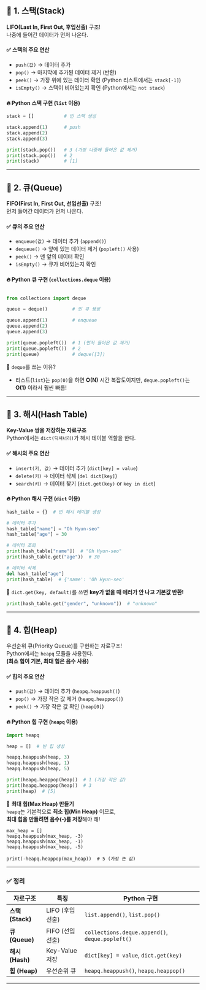 ## 📌 **1. 스택(Stack)**

**LIFO(Last In, First Out, 후입선출)** 구조!  
나중에 들어간 데이터가 먼저 나온다.

#### ✅ **스택의 주요 연산**

- `push(값)` → 데이터 추가
- `pop()` → 마지막에 추가된 데이터 제거 (반환)
- `peek()` → 가장 위에 있는 데이터 확인 (Python 리스트에서는 `stack[-1]`)
- `isEmpty()` → 스택이 비어있는지 확인 (Python에서는 `not stack`)

#### 🔥 **Python 스택 구현 (`list` 이용)**
``` python
stack = []           # 빈 스택 생성

stack.append(1)      # push
stack.append(2)
stack.append(3)

print(stack.pop())   # 3 (가장 나중에 들어온 값 제거)
print(stack.pop())   # 2
print(stack)         # [1]
```


--------

## 📌 **2. 큐(Queue)**

**FIFO(First In, First Out, 선입선출)** 구조!  
먼저 들어간 데이터가 먼저 나온다.

#### ✅ **큐의 주요 연산**

- `enqueue(값)` → 데이터 추가 (`append()`)
- `dequeue()` → 앞에 있는 데이터 제거 (`popleft()` 사용)
- `peek()` → 맨 앞의 데이터 확인
- `isEmpty()` → 큐가 비어있는지 확인

#### 🔥 **Python 큐 구현 (`collections.deque` 이용)**
```python

from collections import deque

queue = deque()         # 빈 큐 생성

queue.append(1)         # enqueue
queue.append(2)
queue.append(3)

print(queue.popleft())  # 1 (먼저 들어온 값 제거)
print(queue.popleft())  # 2
print(queue)            # deque([3])
```
📌 `deque`를 쓰는 이유?
- 리스트(`list`)는 `pop(0)`을 하면 **O(N)** 시간 복잡도이지만,
	`deque.popleft()`는 **O(1)** 이라서 훨씬 빠름!


-----
## 📌 **3. 해시(Hash Table)**

**Key-Value 쌍을 저장하는 자료구조**  
Python에서는 `dict(딕셔너리)`가 해시 테이블 역할을 한다.

#### ✅ **해시의 주요 연산**
- `insert(키, 값)` → 데이터 추가 (`dict[key] = value`)
- `delete(키)` → 데이터 삭제 (`del dict[key]`)
- `search(키)` → 데이터 찾기 (`dict.get(key)` or `key in dict`)

#### 🔥 **Python 해시 구현 (`dict` 이용)**
```python
hash_table = {}  # 빈 해시 테이블 생성

# 데이터 추가
hash_table["name"] = "Oh Hyun-seo"
hash_table["age"] = 30

# 데이터 조회
print(hash_table["name"])  # "Oh Hyun-seo"
print(hash_table.get("age"))  # 30

# 데이터 삭제
del hash_table["age"]
print(hash_table)  # {'name': 'Oh Hyun-seo'
```

📌 `dict.get(key, default)`를 쓰면 **key가 없을 때 에러가 안 나고 기본값 반환!**
```python
print(hash_table.get("gender", "unknown"))  # "unknown"
```


-----
## 📌 **4. 힙(Heap)**

우선순위 큐(Priority Queue)를 구현하는 자료구조!  
Python에서는 `heapq` 모듈을 사용한다.  
**(최소 힙이 기본, 최대 힙은 음수 사용)**

#### ✅ **힙의 주요 연산**

- `push(값)` → 데이터 추가 (`heapq.heappush()`)
- `pop()` → 가장 작은 값 제거 (`heapq.heappop()`)
- `peek()` → 가장 작은 값 확인 (`heap[0]`)

#### 🔥 **Python 힙 구현 (`heapq` 이용)**
```python
import heapq

heap = []  # 빈 힙 생성

heapq.heappush(heap, 3)
heapq.heappush(heap, 1)
heapq.heappush(heap, 5)

print(heapq.heappop(heap))  # 1 (가장 작은 값)
print(heapq.heappop(heap))  # 3
print(heap)  # [5]

```

📌 **최대 힙(Max Heap) 만들기**  
`heapq`는 기본적으로 **최소 힙(Min Heap)** 이므로,  
**최대 힙을 만들려면 음수(-)를 저장**해야 해!

```
max_heap = []
heapq.heappush(max_heap, -3)
heapq.heappush(max_heap, -1)
heapq.heappush(max_heap, -5)

print(-heapq.heappop(max_heap))  # 5 (가장 큰 값)

```


----
### ✅ **정리**

| 자료구조           | 특징           | Python 구현                                       |
| -------------- | ------------ | ----------------------------------------------- |
| **스택 (Stack)** | LIFO (후입선출)  | `list.append()`, `list.pop()`                   |
| **큐 (Queue)**  | FIFO (선입선출)  | `collections.deque.append()`, `deque.popleft()` |
| **해시 (Hash)**  | Key-Value 저장 | `dict[key] = value`, `dict.get(key)`            |
| **힙 (Heap)**   | 우선순위 큐       | `heapq.heappush()`, `heapq.heappop()`           |

----










